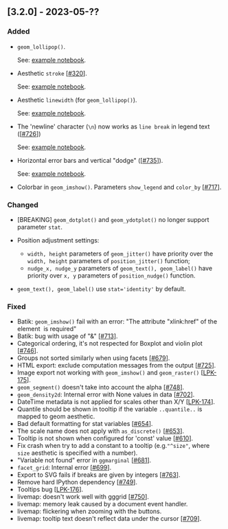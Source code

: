 ## [3.2.0] - 2023-05-??

### Added

- `geom_lollipop()`.

  See: [example notebook](https://nbviewer.org/github/JetBrains/lets-plot/blob/master/docs/f-23b/geom_lollipop.ipynb).


- Aesthetic `stroke` [[#320](https://github.com/JetBrains/lets-plot/issues/320)].

  See: [example notebook](https://nbviewer.org/github/JetBrains/lets-plot/blob/master/docs/f-23b/aes_stroke.ipynb).


- Aesthetic `linewidth` (for `geom_lollipop()`).

  See: [example notebook](https://nbviewer.org/github/JetBrains/lets-plot/blob/master/docs/f-23b/geom_lollipop.ipynb).


- The 'newline' character (`\n`) now works as `line break` in legend
  text ([[#726](https://github.com/JetBrains/lets-plot/issues/726)])

  See: [example notebook](https://nbviewer.org/github/JetBrains/lets-plot/blob/master/docs/f-23b/legend_text_multiline.ipynb).


- Horizontal error bars and vertical "dodge" ([[#735](https://github.com/JetBrains/lets-plot/issues/735)]).

  See: [example notebook](https://nbviewer.org/github/JetBrains/lets-plot/blob/master/docs/f-23b/horizontal_error_bars.ipynb).


- Colorbar in `geom_imshow()`. Parameters `show_legend`
  and `color_by` [[#717](https://github.com/JetBrains/lets-plot/issues/717)].

### Changed

- [BREAKING] `geom_dotplot()` and `geom_ydotplot()` no longer support parameter `stat`.

- Position adjustment settings:
    - `width, height` parameters of `geom_jitter()` have priority over the `width, height` parameters
      of `position_jitter()` function;
    - `nudge_x, nudge_y` parameters of `geom_text(), geom_label()` have priority over `x, y` parameters
      of `position_nudge()` function.

- `geom_text(), geom_label()` use `stat='identity'` by default.

### Fixed

- Batik: `geom_imshow()` fail with an error: "The attribute "xlink:href" of the element <image> is required"
- Batik: bug with usage of "&" [[#713](https://github.com/JetBrains/lets-plot/issues/713)].
- Categorical ordering, it's not respected for Boxplot and violin
  plot [[#746](https://github.com/JetBrains/lets-plot-kotlin/issues/746)].
- Groups not sorted similarly when using facets [[#679](https://github.com/JetBrains/lets-plot-kotlin/issues/679)].
- HTML export: exclude computation messages from the output [[#725](https://github.com/JetBrains/lets-plot/issues/725)].
- Image export not working with `geom_imshow()`
  and `geom_raster()` [[LPK-175](https://github.com/JetBrains/lets-plot-kotlin/issues/175)].
- `geom_segment()` doesn't take into account the alpha [[#748](https://github.com/JetBrains/lets-plot/issues/748)].
- `geom_density2d`: Internal error with None values in data [[#702](https://github.com/JetBrains/lets-plot/issues/702)].
- DateTime metadata is not applied for scales other than
  X/Y [[LPK-174](https://github.com/JetBrains/lets-plot-kotlin/issues/174)].
- Quantile should be shown in tooltip if the variable `..quantile..` is mapped to geom aesthetic.
- Bad default formatting for stat variables [[#654](https://github.com/JetBrains/lets-plot/issues/654)].
- The scale name does not apply with `as_discrete()` [[#653](https://github.com/JetBrains/lets-plot/issues/653)].
- Tooltip is not shown when configured for 'const' value [[#610](https://github.com/JetBrains/lets-plot/issues/610)].
- Fix crash when try to add a constant to a tooltip (e.g.`"^size"`, where `size` aesthetic is specified with a number).
- "Variable not found" error in `ggmarginal` [[#681](https://github.com/JetBrains/lets-plot/issues/681)].
- `facet_grid`: Internal error [[#699](https://github.com/JetBrains/lets-plot/issues/699)].
- Export to SVG fails if breaks are given by integers [[#763](https://github.com/JetBrains/lets-plot/issues/763)].
- Remove hard IPython dependency [[#749](https://github.com/JetBrains/lets-plot/issues/749)].
- Tooltips bug [[LPK-176](https://github.com/JetBrains/lets-plot-kotlin/issues/176)].
- livemap: doesn't work well with gggrid [[#750](https://github.com/JetBrains/lets-plot/issues/750)].
- livemap: memory leak caused by a document event handler.
- livemap: flickering when zooming with the buttons.
- livemap: tooltip text doesn't reflect data under the
  cursor [[#709](https://github.com/JetBrains/lets-plot/issues/709)].
